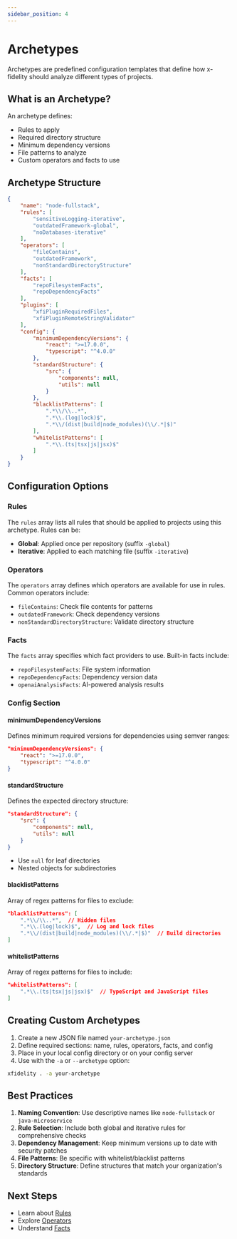 ```yaml
---
sidebar_position: 4
---
```


# Archetypes

Archetypes are predefined configuration templates that define how x-fidelity should analyze different types of projects.

## What is an Archetype?

An archetype defines:
- Rules to apply
- Required directory structure
- Minimum dependency versions
- File patterns to analyze
- Custom operators and facts to use

## Archetype Structure

```json
{
    "name": "node-fullstack",
    "rules": [
        "sensitiveLogging-iterative",
        "outdatedFramework-global",
        "noDatabases-iterative"
    ],
    "operators": [
        "fileContains",
        "outdatedFramework",
        "nonStandardDirectoryStructure"
    ],
    "facts": [
        "repoFilesystemFacts",
        "repoDependencyFacts"
    ],
    "plugins": [
        "xfiPluginRequiredFiles",
        "xfiPluginRemoteStringValidator"
    ],
    "config": {
        "minimumDependencyVersions": {
            "react": ">=17.0.0",
            "typescript": "^4.0.0"
        },
        "standardStructure": {
            "src": {
                "components": null,
                "utils": null
            }
        },
        "blacklistPatterns": [
            ".*\\/\\..*",
            ".*\\.(log|lock)$",
            ".*\\/(dist|build|node_modules)(\\/.*|$)"
        ],
        "whitelistPatterns": [
            ".*\\.(ts|tsx|js|jsx)$"
        ]
    }
}
```

## Configuration Options

### Rules

The `rules` array lists all rules that should be applied to projects using this archetype. Rules can be:
- **Global**: Applied once per repository (suffix `-global`)
- **Iterative**: Applied to each matching file (suffix `-iterative`)

### Operators

The `operators` array defines which operators are available for use in rules. Common operators include:
- `fileContains`: Check file contents for patterns
- `outdatedFramework`: Check dependency versions
- `nonStandardDirectoryStructure`: Validate directory structure

### Facts

The `facts` array specifies which fact providers to use. Built-in facts include:
- `repoFilesystemFacts`: File system information
- `repoDependencyFacts`: Dependency version data
- `openaiAnalysisFacts`: AI-powered analysis results

### Config Section

#### minimumDependencyVersions

Defines minimum required versions for dependencies using semver ranges:
```json
"minimumDependencyVersions": {
    "react": ">=17.0.0",
    "typescript": "^4.0.0"
}
```

#### standardStructure

Defines the expected directory structure:
```json
"standardStructure": {
    "src": {
        "components": null,
        "utils": null
    }
}
```
- Use `null` for leaf directories
- Nested objects for subdirectories

#### blacklistPatterns

Array of regex patterns for files to exclude:
```json
"blacklistPatterns": [
    ".*\\/\\..*",  // Hidden files
    ".*\\.(log|lock)$",  // Log and lock files
    ".*\\/(dist|build|node_modules)(\\/.*|$)"  // Build directories
]
```

#### whitelistPatterns

Array of regex patterns for files to include:
```json
"whitelistPatterns": [
    ".*\\.(ts|tsx|js|jsx)$"  // TypeScript and JavaScript files
]
```

## Creating Custom Archetypes

1. Create a new JSON file named `your-archetype.json`
2. Define required sections: name, rules, operators, facts, and config
3. Place in your local config directory or on your config server
4. Use with the `-a` or `--archetype` option:
```bash
xfidelity . -a your-archetype
```

## Best Practices

1. **Naming Convention**: Use descriptive names like `node-fullstack` or `java-microservice`
2. **Rule Selection**: Include both global and iterative rules for comprehensive checks
3. **Dependency Management**: Keep minimum versions up to date with security patches
4. **File Patterns**: Be specific with whitelist/blacklist patterns
5. **Directory Structure**: Define structures that match your organization's standards

## Next Steps

- Learn about [Rules](rules)
- Explore [Operators](operators)
- Understand [Facts](facts)
